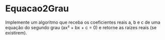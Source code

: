 # Equacao2Grau
Implemente um algoritmo que receba os coeficientes reais a, b e c de uma equação do segundo grau (ax² + bx + c  0 e retorne as raízes reais (se existirem).
